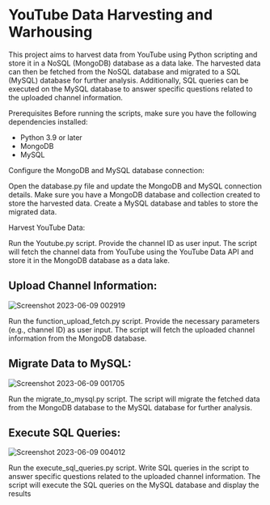 # YouTube Data Harvesting and Warhousing
This project aims to harvest data from YouTube using Python scripting and store it in a NoSQL (MongoDB) database as a data lake. The harvested data can then be fetched from the NoSQL database and migrated to a SQL (MySQL) database for further analysis. Additionally, SQL queries can be executed on the MySQL database to answer specific questions related to the uploaded channel information.

Prerequisites
Before running the scripts, make sure you have the following dependencies installed:

- Python 3.9 or later
- MongoDB
- MySQL

Configure the MongoDB and MySQL database connection:

Open the  database.py file and update the MongoDB and MySQL connection details.
Make sure you have a MongoDB database and collection created to store the harvested data.
Create a MySQL database and tables to store the migrated data.

Harvest YouTube Data:

Run the Youtube.py script.
Provide the channel ID as user input.
The script will fetch the channel data from YouTube using the YouTube Data API and store it in the MongoDB database as a data lake.

## Upload Channel Information:
![Screenshot 2023-06-09 002919](https://github.com/SRIDHAR3131/YouTube-Data-Harvesting/assets/68391060/0d3d096b-11f1-42e8-8dad-9668adacef79)

Run the function_upload_fetch.py script.
Provide the necessary parameters (e.g., channel ID) as user input.
The script will fetch the uploaded channel information from the MongoDB database.

## Migrate Data to MySQL:
![Screenshot 2023-06-09 001705](https://github.com/SRIDHAR3131/YouTube-Data-Harvesting/assets/68391060/ca1890a2-cf35-4d8e-b288-eec8a8cf30c2)

Run the migrate_to_mysql.py script.
The script will migrate the fetched data from the MongoDB database to the MySQL database for further analysis.

## Execute SQL Queries:
![Screenshot 2023-06-09 004012](https://github.com/SRIDHAR3131/YouTube-Data-Harvesting/assets/68391060/d61a59a1-afcd-4947-ac96-99f6d223d65b)

Run the execute_sql_queries.py script.
Write SQL queries in the script to answer specific questions related to the uploaded channel information.
The script will execute the SQL queries on the MySQL database and display the results
